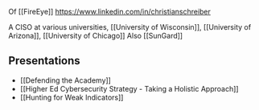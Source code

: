 Of [[FireEye]]
https://www.linkedin.com/in/christianschreiber

A CISO at various universities, [[University of Wisconsin]], [[University of Arizona]], [[University of Chicago]]
Also [[SunGard]]

## Presentations
- [[Defending the Academy]]
- [[Higher Ed Cybersecurity Strategy - Taking a Holistic Approach]]
- [[Hunting for Weak Indicators]]